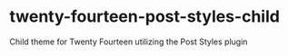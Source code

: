 twenty-fourteen-post-styles-child
=================================

Child theme for Twenty Fourteen utilizing the Post Styles plugin
